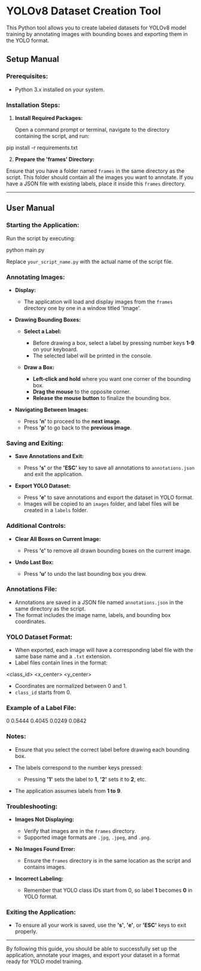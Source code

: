 # YOLOv8 Dataset Creation Tool

This Python tool allows you to create labeled datasets for YOLOv8 model training by annotating images with bounding boxes and exporting them in the YOLO format.

## Setup Manual

### Prerequisites:

- Python 3.x installed on your system.

### Installation Steps:

1. **Install Required Packages:**

   Open a command prompt or terminal, navigate to the directory containing the script, and run:

pip install -r requirements.txt


2. **Prepare the 'frames' Directory:**

Ensure that you have a folder named `frames` in the same directory as the script. This folder should contain all the images you want to annotate. If you have a JSON file with existing labels, place it inside this `frames` directory.

---

## User Manual

### Starting the Application:

Run the script by executing:

python main.py


Replace `your_script_name.py` with the actual name of the script file.

### Annotating Images:

- **Display:**

  - The application will load and display images from the `frames` directory one by one in a window titled 'Image'.

- **Drawing Bounding Boxes:**

  - **Select a Label:**

    - Before drawing a box, select a label by pressing number keys **1-9** on your keyboard.
    - The selected label will be printed in the console.

  - **Draw a Box:**

    - **Left-click and hold** where you want one corner of the bounding box.
    - **Drag the mouse** to the opposite corner.
    - **Release the mouse button** to finalize the bounding box.

- **Navigating Between Images:**

  - Press **'n'** to proceed to the **next image**.
  - Press **'p'** to go back to the **previous image**.

### Saving and Exiting:

- **Save Annotations and Exit:**

  - Press **'s'** or the **'ESC'** key to save all annotations to `annotations.json` and exit the application.

- **Export YOLO Dataset:**

  - Press **'e'** to save annotations and export the dataset in YOLO format.
  - Images will be copied to an `images` folder, and label files will be created in a `labels` folder.

### Additional Controls:

- **Clear All Boxes on Current Image:**

  - Press **'c'** to remove all drawn bounding boxes on the current image.

- **Undo Last Box:**

  - Press **'u'** to undo the last bounding box you drew.

### Annotations File:

- Annotations are saved in a JSON file named `annotations.json` in the same directory as the script.
- The format includes the image name, labels, and bounding box coordinates.

### YOLO Dataset Format:

- When exported, each image will have a corresponding label file with the same base name and a `.txt` extension.
- Label files contain lines in the format:

<class_id> <x_center> <y_center> <width> <height>


- Coordinates are normalized between 0 and 1.
- `class_id` starts from 0.

### Example of a Label File:

0 0.5444 0.4045 0.0249 0.0842


### Notes:

- Ensure that you select the correct label before drawing each bounding box.
- The labels correspond to the number keys pressed:

  - Pressing **'1'** sets the label to **1**, **'2'** sets it to **2**, etc.

- The application assumes labels from **1 to 9**.

### Troubleshooting:

- **Images Not Displaying:**

  - Verify that images are in the `frames` directory.
  - Supported image formats are `.jpg`, `.jpeg`, and `.png`.

- **No Images Found Error:**

  - Ensure the `frames` directory is in the same location as the script and contains images.

- **Incorrect Labeling:**

  - Remember that YOLO class IDs start from 0, so label **1** becomes **0** in YOLO format.

### Exiting the Application:

- To ensure all your work is saved, use the **'s'**, **'e'**, or **'ESC'** keys to exit properly.

---

By following this guide, you should be able to successfully set up the application, annotate your images, and export your dataset in a format ready for YOLO model training.
